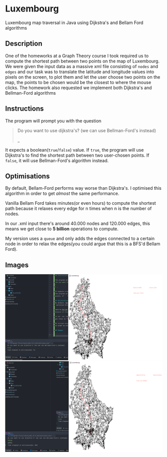 # Luxembourg
Luxembourg map traversal in Java using Dijkstra's and Bellam Ford algorithms

## Description

One of the homeworks at a Graph Theory course I took required us to compute the 
shortest path between two points on the map of Luxembourg. We were given the input
data as a massive xml file consisting of ```nodes``` and ```edges``` and our task
was to translate the latitude and longitude values into pixels on the screen, to
plot them and let the user choose two points on the map, the points to be chosen would
be the closest to where the mouse clicks. The homework also requested we implement both
Dijkstra's and Bellman-Ford algorithms

## Instructions

The program will prompt you with the question
>Do you want to use dijkstra's? (we can use Bellman-Ford's instead)
> 
> _

It expects a boolean(```true```/```false```) value. If ```true```, 
the program will use Dijkstra's to find the shortest path between two user-chosen
points. If ```false```, it will use Bellman-Ford's algorithm instead. 

## Optimisations
By default, Bellam-Ford performs way worse than Dijkstra's. I
 optimised this algorithm in order to get _almost_ the same performance. 

Vanilla Bellam Ford takes minutes(or even hours) to compute the shortest path
because it relaxes every edge for n times when n is the number of nodes.

In our .xml input there's around 40.000 nodes and 120.000 edges, this means we 
get close to **5 billion** operations to compute.

My version uses a ```queue``` and only adds the edges connected to a certain node
in order to relax the edges(you could argue that this is a BFS'd Bellam Ford).

## Images
![](images/dijkstra.png)
![](images/bellam_ford.png)

